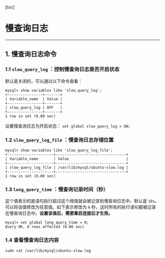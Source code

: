 [toc]

# 慢查询日志

----------------------

## 1. 慢查询日志命令

### 1.1 `slow_query_log` ：控制慢查询日志是否开启状态

默认是关闭的，可以通过以下命令查看：

```mysql
mysql> show variables like 'slow_query_log';
+----------------+-------+
| Variable_name  | Value |
+----------------+-------+
| slow_query_log | OFF   |
+----------------+-------+
1 row in set (0.00 sec)

```

设置慢查询日志为开启状态：
`set global slow_query_log = ON;`

### 1.2 `slow_query_log_file` ：慢查询日志存储位置

```mysql
mysql> show variables like 'slow_query_log_file';
+---------------------+--------------------------------+
| Variable_name       | Value                          |
+---------------------+--------------------------------+
| slow_query_log_file | /var/lib/mysql/ubuntu-slow.log |
+---------------------+--------------------------------+
1 row in set (0.00 sec)
```

### 1.3 `long_query_time` ：慢查询记录时间（秒）

这个值表示的是语句执行超过这个阈值就会被记录到慢查询日志中，默认是 `10s`。可以将该值修改为任意值。如下表示修改为 `0` 秒，这时所有的执行语句都被记录在慢查询日志中。**设置该值后，需要重启连接后才生效。**

```mysql
mysql> set global long_query_time = 0;
Query OK, 0 rows affected (0.00 sec)
```

### 1.4 查看慢查询日志内容

`sudo cat /var/lib/mysql/ubuntu-slow.log `

